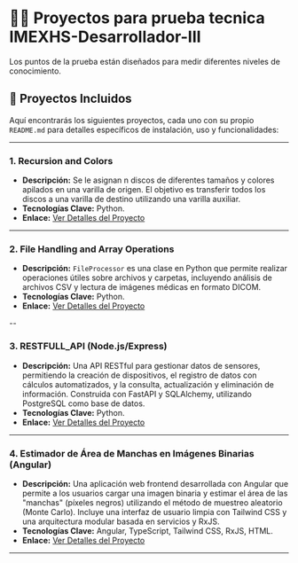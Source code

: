 # 👨‍💻 Proyectos para prueba tecnica IMEXHS-Desarrollador-III

Los puntos de la prueba están diseñados para medir diferentes niveles de conocimiento. 

## 🚀 Proyectos Incluidos

Aquí encontrarás los siguientes proyectos, cada uno con su propio `README.md` para detalles específicos de instalación, uso y funcionalidades:

---

### 1. Recursion and Colors

* **Descripción:** Se le asignan n discos de diferentes tamaños y colores apilados en una varilla de origen. El objetivo es transferir todos los discos a una varilla de destino utilizando una varilla auxiliar.
* **Tecnologías Clave:** Python.
* **Enlace:** [Ver Detalles del Proyecto](./recursionAndColors/readme.md) 

---

### 2. File Handling and Array Operations

* **Descripción:** `FileProcessor` es una clase en Python que permite realizar operaciones útiles sobre archivos y carpetas, incluyendo análisis de archivos CSV y lectura de imágenes médicas en formato DICOM.
* **Tecnologías Clave:** Python.
* **Enlace:** [Ver Detalles del Proyecto](./fileHandlingAndArrayOperations/README.md)

--


### 3. RESTFULL_API (Node.js/Express)

* **Descripción:** Una API RESTful para gestionar datos de sensores, permitiendo la creación de dispositivos, el registro de datos con cálculos automatizados, y la consulta, actualización y eliminación de información. Construida con FastAPI y SQLAlchemy, utilizando PostgreSQL como base de datos.
* **Tecnologías Clave:** Python.
* **Enlace:** [Ver Detalles del Proyecto](./RESTFULL_API/README.md) 

---


### 4. Estimador de Área de Manchas en Imágenes Binarias (Angular)

* **Descripción:** Una aplicación web frontend desarrollada con Angular que permite a los usuarios cargar una imagen binaria y estimar el área de las "manchas" (píxeles negros) utilizando el método de muestreo aleatorio (Monte Carlo). Incluye una interfaz de usuario limpia con Tailwind CSS y una arquitectura modular basada en servicios y RxJS.
* **Tecnologías Clave:** Angular, TypeScript, Tailwind CSS, RxJS, HTML.
* **Enlace:** [Ver Detalles del Proyecto](./angularApp/README.md) 

---
